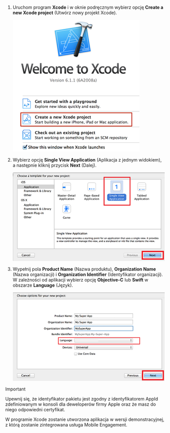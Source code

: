 1. Uruchom program **Xcode** i w oknie podręcznym wybierz opcję **Create a new Xcode project** (Utwórz nowy projekt Xcode).
   
    ![](./media/mobile-engagement-create-new-ios-app/xcode-new-project.png)
2. Wybierz opcję **Single View Application** (Aplikacja z jednym widokiem), a następnie kliknij przycisk **Next** (Dalej).
   
    ![](./media/mobile-engagement-create-new-ios-app/xcode-simple-view.png)
3. Wypełnij pola **Product Name** (Nazwa produktu), **Organization Name** (Nazwa organizacji) i **Organization Identifier** (Identyfikator organizacji). W zależności od aplikacji wybierz opcję **Objective-C** lub **Swift** w obszarze **Language** (Język).
   
    ![](./media/mobile-engagement-create-new-ios-app/xcode-project-props.png)

> [!IMPORTANT]
> Upewnij się, że identyfikator pakietu jest zgodny z identyfikatorem AppId zdefiniowanym w konsoli dla deweloperów firmy Apple oraz że masz do niego odpowiedni certyfikat. 
> 
> 

W programie Xcode zostanie utworzona aplikacja w wersji demonstracyjnej, z którą zostanie zintegrowana usługa Mobile Engagement.

<!--HONumber=Jun16_HO2-->


